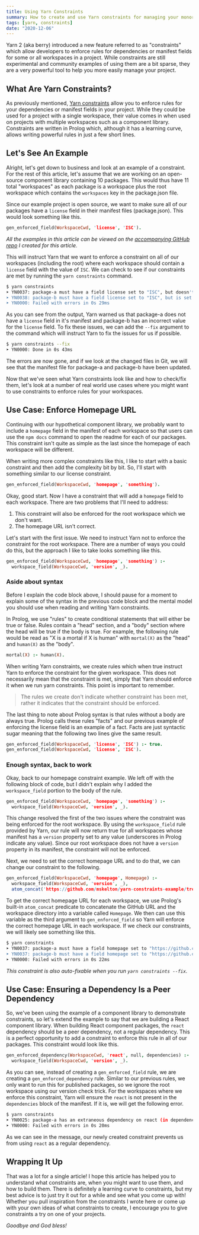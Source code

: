 ```yaml
---
title: Using Yarn Constraints
summary: How to create and use Yarn constraints for managing your monorepos
tags: [yarn, constraints]
date: "2020-12-06"
---
```


Yarn 2 (aka berry) introduced a new feature referred to as "constraints" which
allow developers to enforce rules for dependencies or manifest fields for some
or all workspaces in a project. While constraints are still experimental and
community examples of using them are a bit sparse, they are a very powerful tool
to help you more easily manage your project.

## What Are Yarn Constraints?

As previously mentioned,
[Yarn constraints](https://yarnpkg.com/features/constraints) allow you to
enforce rules for your dependencies or manifest fields in your project. While
they could be used for a project with a single workspace, their value comes in
when used on projects with multiple workspaces such as a component library.
Constraints are written in Prolog which, although it has a learning curve,
allows writing powerful rules in just a few short lines.

## Let's See An Example

Alright, let's get down to business and look at an example of a constraint. For
the rest of this article, let's assume that we are working on an open-source
component library containing 10 packages. This would thus have 11 total
"workspaces" as each package is a workspace plus the root workspace which
contains the `workspaces` key in the package.json file.

Since our example project is open source, we want to make sure all of our
packages have a `license` field in their manifest files (package.json). This
would look something like this.

```prolog:constraints.pro
gen_enforced_field(WorkspaceCwd, 'license', 'ISC').
```

_All the examples in this article can be viewed on the
[accompanying GitHub repo](https://github.com/mskelton/yarn-constraints-example)
I created for this article._

This will instruct Yarn that we want to enforce a constraint on all of our
workspaces (including the root) where each workspace should contain a `license`
field with the value of `ISC`. We can check to see if our constraints are met by
running the `yarn constraints` command.

```bash
$ yarn constraints
➤ YN0037: package-a must have a field license set to "ISC", but doesn't
➤ YN0038: package-b must have a field license set to "ISC", but is set to "MIT" instead
➤ YN0000: Failed with errors in 0s 29ms
```

As you can see from the output, Yarn warned us that package-a does not have a
`license` field in it's manifest and package-b has an incorrect value for the
`license` field. To fix these issues, we can add the `--fix` argument to the
command which will instruct Yarn to fix the issues for us if possible.

```bash
$ yarn constraints --fix
➤ YN0000: Done in 0s 43ms
```

The errors are now gone, and if we look at the changed files in Git, we will see
that the manifest file for package-a and package-b have been updated.

Now that we've seen what Yarn constraints look like and how to check/fix them,
let's look at a number of real world use cases where you might want to use
constraints to enforce rules for your workspaces.

## Use Case: Enforce Homepage URL

Continuing with our hypothetical component library, we probably want to include
a `homepage` field in the manifest of each workspace so that users can use the
`npm docs` command to open the readme for each of our packages. This constraint
isn't quite as simple as the last since the homepage of each workspace will be
different.

When writing more complex constraints like this, I like to start with a basic
constraint and then add the complexity bit by bit. So, I'll start with something
similar to our license constraint.

```prolog:constraints.pro
gen_enforced_field(WorkspaceCwd, 'homepage', 'something').
```

Okay, good start. Now I have a constraint that will add a `homepage` field to
each workspace. There are two problems that I'll need to address:

1. This constraint will also be enforced for the root workspace which we don't
   want.
1. The homepage URL isn't correct.

Let's start with the first issue. We need to instruct Yarn not to enforce the
constraint for the root workspace. There are a number of ways you could do this,
but the approach I like to take looks something like this.

```prolog:constraints.pro
gen_enforced_field(WorkspaceCwd, 'homepage', 'something') :-
  workspace_field(WorkspaceCwd, 'version', _).
```

### Aside about syntax

Before I explain the code block above, I should pause for a moment to explain
some of the syntax in the previous code block and the mental model you should
use when reading and writing Yarn constraints.

In Prolog, we use "rules" to create conditional statements that will either be
true or false. Rules contain a "head" section, and a "body" section where the
head will be true if the body is true. For example, the following rule would be
read as "X is a mortal if X is human" with `mortal(X)` as the "head" and
`human(X)` as the "body".

```prolog:constraints.pro
mortal(X) :- human(X).
```

When writing Yarn constraints, we create rules which when true instruct Yarn to
enforce the constraint for the given workspace. This does not necessarily mean
that the constraint is met, simply that Yarn should enforce it when we run yarn
constraints. This point is important to remember.

> The rules we create don't indicate whether constraint has been met, rather it
> indicates that the constraint should be enforced.

The last thing to note about Prolog syntax is that rules without a body are
always true. Prolog calls these rules "facts" and our previous example of
enforcing the license field is an example of a fact. Facts are just syntactic
sugar meaning that the following two lines give the same result.

```prolog:constraints.pro
gen_enforced_field(WorkspaceCwd, 'license', 'ISC') :- true.
gen_enforced_field(WorkspaceCwd, 'license', 'ISC').
```

### Enough syntax, back to work

Okay, back to our homepage constraint example. We left off with the following
block of code, but I didn't explain why I added the `workspace_field` portion to
the body of the rule.

```prolog:constraints.pro
gen_enforced_field(WorkspaceCwd, 'homepage', 'something') :-
  workspace_field(WorkspaceCwd, 'version', _).
```

This change resolved the first of the two issues where the constraint was being
enforced for the root workspace. By using the `workspace_field` rule provided by
Yarn, our rule will now return true for all workspaces whose manifest has a
`version` property set to any value (underscores in Prolog indicate any value).
Since our root workspace does not have a `version` property in its manifest, the
constraint will not be enforced.

Next, we need to set the correct homepage URL and to do that, we can change our
constraint to the following.

```prolog:constraints.pro
gen_enforced_field(WorkspaceCwd, 'homepage', Homepage) :-
  workspace_field(WorkspaceCwd, 'version', _),
  atom_concat('https://github.com/mskelton/yarn-constraints-example/tree/main/', WorkspaceCwd, Homepage).
```

To get the correct homepage URL for each workspace, we use Prolog's built-in
`atom_concat` predicate to concatenate the GitHub URL and the workspace
directory into a variable called `Homepage`. We then can use this variable as
the third argument to `gen_enforced_field` so Yarn will enforce the correct
homepage URL in each workspace. If we check our constraints, we will likely see
something like this.

```bash
$ yarn constraints
➤ YN0037: package-a must have a field homepage set to "https://github.com/mskelton/yarn-constraints-example/tree/main/packages/package-a", but doesn't
➤ YN0037: package-b must have a field homepage set to "https://github.com/mskelton/yarn-constraints-example/tree/main/packages/package-b", but doesn't
➤ YN0000: Failed with errors in 0s 22ms
```

_This constraint is also auto-fixable when you run `yarn constraints --fix`._

## Use Case: Ensuring a Dependency Is a Peer Dependency

So, we've been using the example of a component library to demonstrate
constraints, so let's extend the example to say that we are building a React
component library. When building React component packages, the `react`
dependency should be a peer dependency, not a regular dependency. This is a
perfect opportunity to add a constraint to enforce this rule in all of our
packages. This constraint would look like this.

```prolog:constraints.pro
gen_enforced_dependency(WorkspaceCwd, 'react', null, dependencies) :-
  workspace_field(WorkspaceCwd, 'version', _).
```

As you can see, instead of creating a `gen_enforced_field` rule, we are creating
a `gen_enforced_dependency` rule. Similar to our previous rules, we only want to
run this for published packages, so we ignore the root workspace using our
version check trick. For the workspaces where we enforce this constraint, Yarn
will ensure the `react` is not present in the `dependencies` block of the
manifest. If it is, we will get the following error.

```bash
$ yarn constraints
➤ YN0025: package-a has an extraneous dependency on react (in dependencies)
➤ YN0000: Failed with errors in 0s 20ms
```

As we can see in the message, our newly created constraint prevents us from
using `react` as a regular dependency.

## Wrapping It Up

That was a lot for a single article! I hope this article has helped you to
understand what constraints are, when you might want to use them, and how to
build them. There is definitely a learning curve to constraints, but my best
advice is to just try it out for a while and see what you come up with! Whether
you pull inspiration from the constraints I wrote here or come up with your own
ideas of what constraints to create, I encourage you to give constraints a try
on one of your projects.

_Goodbye and God bless!_
